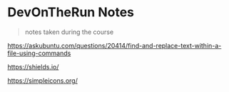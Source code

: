 # DevOnTheRun Notes

> notes taken during the course

https://askubuntu.com/questions/20414/find-and-replace-text-within-a-file-using-commands

https://shields.io/

https://simpleicons.org/
